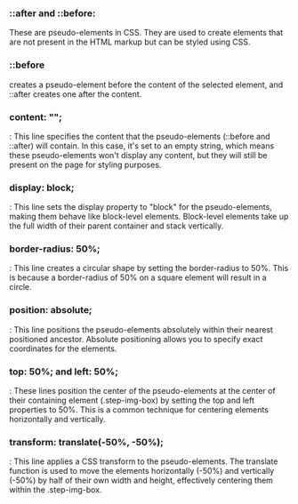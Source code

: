 ### ::after and ::before:

These are pseudo-elements in CSS. They are used to create elements that are not present in the HTML markup but can be styled using CSS.

### ::before

creates a pseudo-element before the content of the selected element, and ::after creates one after the content.

### content: "";

: This line specifies the content that the pseudo-elements (::before and ::after) will contain. In this case, it's set to an empty string, which means these pseudo-elements won't display any content, but they will still be present on the page for styling purposes.

### display: block;

: This line sets the display property to "block" for the pseudo-elements, making them behave like block-level elements. Block-level elements take up the full width of their parent container and stack vertically.

### border-radius: 50%;

: This line creates a circular shape by setting the border-radius to 50%. This is because a border-radius of 50% on a square element will result in a circle.

### position: absolute;

: This line positions the pseudo-elements absolutely within their nearest positioned ancestor. Absolute positioning allows you to specify exact coordinates for the elements.

### top: 50%; and left: 50%;

: These lines position the center of the pseudo-elements at the center of their containing element (.step-img-box) by setting the top and left properties to 50%. This is a common technique for centering elements horizontally and vertically.

### transform: translate(-50%, -50%);

: This line applies a CSS transform to the pseudo-elements. The translate function is used to move the elements horizontally (-50%) and vertically (-50%) by half of their own width and height, effectively centering them within the .step-img-box.

